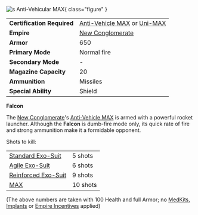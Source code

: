 ![s Anti-Vehicular
[MAX](Mechanized_Assault_Exo-Suit.md)](../images/FalconMAX.jpg){ class="figure" }

|                            |                                                                                                                                          |
| -------------------------- | ---------------------------------------------------------------------------------------------------------------------------------------- |
| **Certification Required** | [Anti-Vehicle MAX](../certifications/Anti-Vehicle_MAX_(Certification).md) or [Uni-MAX](../certifications/Uni-MAX_(Certification).md) |
| **Empire**                 | [New Conglomerate](../etc/New_Conglomerate.md)                                                                                           |
| **Armor**                  | 650                                                                                                                                      |
| **Primary Mode**           | Normal fire                                                                                                                              |
| **Secondary Mode**         | \-                                                                                                                                       |
| **Magazine Capacity**      | 20                                                                                                                                       |
| **Ammunition**             | Missiles                                                                                                                                 |
| **Special Ability**        | Shield                                                                                                                                   |

**Falcon**

The [New Conglomerate](../etc/New_Conglomerate.md)'s
[Anti-Vehicle MAX](../certifications/Anti-Vehicle_MAX_(Certification).md) is
armed with a powerful rocket launcher. Although the **Falcon** is dumb-fire mode
only, its quick rate of fire and strong ammunition make it a formidable
opponent.

Shots to kill:

|                                                        |          |
| ------------------------------------------------------ | -------- |
| [Standard Exo-Suit](../armor/Standard_Exo-Suit.md)     | 5 shots  |
| [Agile Exo-Suit](../armor/Agile_Exo-Suit.md)           | 6 shots  |
| [Reinforced Exo-Suit](../armor/Reinforced_Exo-Suit.md) | 9 shots  |
| [MAX](Mechanized_Assault_Exo-Suit.md)                  | 10 shots |

(The above numbers are taken with 100 Health and full Armor; no
[MedKits](MedKit.md), [Implants](../implants/Implants.md) or
[Empire Incentives](../etc/Empire_Incentives.md) applied)


